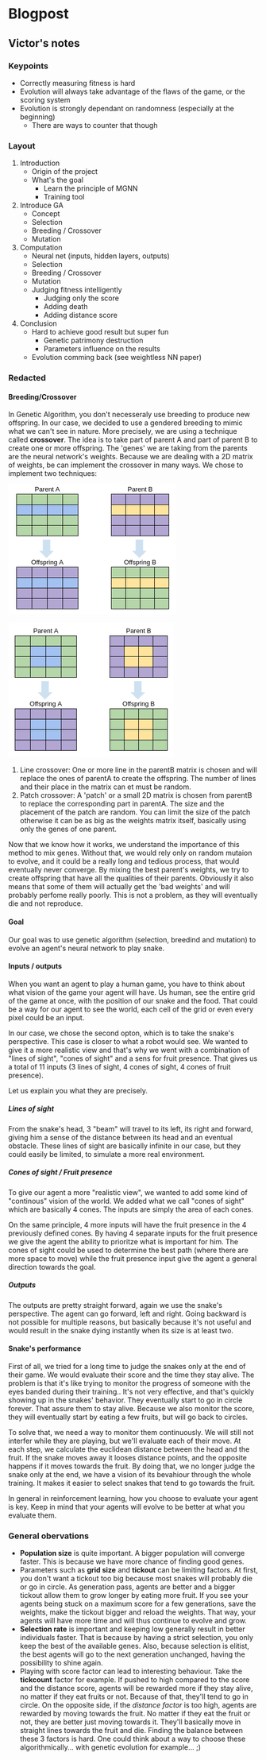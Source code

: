 # Blogpost

## Victor's notes

### Keypoints

- Correctly measuring fitness is hard
- Evolution will always take advantage of the flaws of the game, or the scoring system
- Evolution is strongly dependant on randomness (especially at the beginning)
  - There are ways to counter that though

### Layout

1. Introduction
    - Origin of the project
    - What's the goal
      - Learn the principle of MGNN
      - Training tool
2. Introduce GA
    - Concept
    - Selection
    - Breeding / Crossover
    - Mutation
3. Computation
    - Neural net (inputs, hidden layers, outputs)
    - Selection
    - Breeding / Crossover
    - Mutation
    - Judging fitness intelligently
      - Judging only the score
      - Adding death
      - Adding distance score
4. Conclusion
    - Hard to achieve good result but super fun
      - Genetic patrimony destruction
      - Parameters influence on the results
    - Evolution comming back (see weightless NN paper)

### Redacted

#### Breeding/Crossover

In Genetic Algorithm, you don't necesseraly use breeding to produce new offspring. In our case, we decided to use a gendered breeding to mimic what we can't see in nature. More precisely, we are using a technique called **crossover**. The idea is to take part of parent A and part of parent B to create one or more offspring. The 'genes' we are taking from the parents are the neural network's weights. Because we are dealing with a 2D matrix of weights, be can implement the crossover in many ways. We chose to implement two techniques:

![example of line crossover](../line_crossover.png)

![example of patch crossover](../patch_crossover.png)

1. Line crossover: One or more line in the parentB matrix is chosen and will replace the ones of parentA to create the offspring. The number of lines and their place in the matrix can et must be random.
2. Patch crossover: A 'patch' or a small 2D matrix is chosen from parentB to replace the corresponding part in parentA. The size and the placement of the patch are random. You can limit the size of the patch otherwise it can be as big as the weights matrix itself, basically using only the genes of one parent.

Now that we know how it works, we understand the importance of this method to mix genes. Without that, we would rely only on random mutaion to evolve, and it could be a really long and tedious process, that would eventually never converge. By mixing the best parent's weights, we try to create offspring that have all the qualities of their parents. Obviously it also means that some of them will actually get the 'bad weights' and will probably perfome really poorly. This is not a problem, as they will eventually die and not reproduce.


#### Goal

Our goal was to use genetic algorithm (selection, breedind and mutation) to evolve an agent's neural network to play snake.

#### Inputs / outputs

When you want an agent to play a human game, you have to think about what vision of the game your agent will have. Us human, see the entire grid of the game at once, with the position of our snake and the food. That could be a way for our agent to see the world, each cell of the grid or even every pixel could be an input.

In our case, we chose the second opton, which is to take the snake's perspective. This case is closer to what a robot would see. We wanted to give it a more realistic view and that's why we went with a combination of "lines of sight", "cones of sight" and a sens for fruit presence. That gives us a total of 11 inputs (3 lines of sight, 4 cones of sight, 4 cones of fruit presence).

Let us explain you what they are precisely.

##### Lines of sight

From the snake's head, 3 "beam" will travel to its left, its right and forward, giving him a sense of the distance between its head and an eventual obstacle. These lines of sight are basically infinite in our case, but they could easily be limited, to simulate a more real environment.

##### Cones of sight / Fruit presence

To give our agent a more "realistic view", we wanted to add some kind of "continous" vision of the world. We added what we call "cones of sight" which are basically 4 cones. The inputs are simply the area of each cones.

On the same principle, 4 more inputs will have the fruit presence in the 4 previously defined cones. By having 4 separate inputs for the fruit presence we give the agent the ability to prioritze what is important for him. The cones of sight could be used to determine the best path (where there are more space to move) while the fruit presence input give the agent a general direction towards the goal.

##### Outputs

The outputs are pretty straight forward, again we use the snake's perspective. The agent can go forward, left and right. Going backward is not possible for multiple reasons, but basically because it's not useful and would result in the snake dying instantly when its size is at least two.

#### Snake's performance

First of all, we tried for a long time to judge the snakes only at the end of their game. We would evaluate their score and the time they stay alive. The problem is that it's like trying to monitor the progress of someone with the eyes banded during their training.. It's not very effective, and that's quickly showing up in the snakes' behavior. They eventually start to go in circle forever. That assure them to stay alive. Because we also monitor the score, they will eventually start by eating a few fruits, but will go back to circles. 

To solve that, we need a way to monitor them continuously. We will still not interfer while they are playing, but we'll evaluate each of their move. At each step, we calculate the euclidean distance between the head and the fruit. If the snake moves away it looses distance points, and the opposite happens if it moves towards the fruit. By doing that, we no longer judge the snake only at the end, we have a vision of its bevahiour through the whole training. It makes it easier to select snakes that tend to go towards the fruit.

In general in reinforcement learning, how you choose to evaluate your agent is key. Keep in mind that your agents will evolve to be better at what you evaluate them.

### General obervations

- **Population size** is quite important. A bigger population will converge faster. This is because we have more chance of finding good genes.
- Parameters such as **grid size** and **tickout** can be limiting factors. At first, you don't want a tickout too big because most snakes will probably die or go in circle. As generation pass, agents are better and a bigger tickout allow them to grow longer by eating more fruit. If you see your agents being stuck on a maximum score for a few generations, save the weights, make the tickout bigger and reload the weights. That way, your agents will have more time and will thus continue to evolve and grow.
- **Selection rate** is important and keeping low generally result in better individuals faster. That is because by having a strict selection, you only keep the best of the available genes. Also, because selection is elitist, the best agents will go to the next generation unchanged, having the possibility to shine again.
- Playing with score factor can lead to interesting behaviour. Take the **tickcount** factor for example. If pushed to high compared to the score and the distance score, agents will be rewarded more if they stay alive, no matter if they eat fruits or not. Because of that, they'll tend to go in circle. On the opposite side, if the *distance factor* is too high, agents are rewarded by moving towards the fruit. No matter if they eat the fruit or not, they are better just moving towards it. They'll basically move in straight lines towards the fruit and die. Finding the balance between these 3 factors is hard. One could think about a way to choose these algorithmically... with genetic evolution for example... ;)
